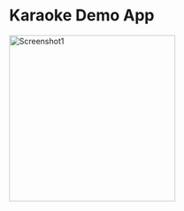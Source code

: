 
# Karaoke Demo App
<img src="https://github.com/dunghn2201/karaoke_compose/assets/46420061/991e4a3d-3435-46c8-8f95-fb3fb32ca4bc" alt="Screenshot1" width="300"/>
